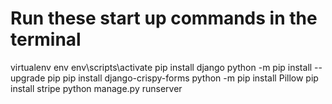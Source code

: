 # Run these start up commands in the terminal 
virtualenv env
env\scripts\activate
pip install django
python -m pip install --upgrade pip
pip install django-crispy-forms
python -m pip install Pillow
pip install stripe
python manage.py runserver
